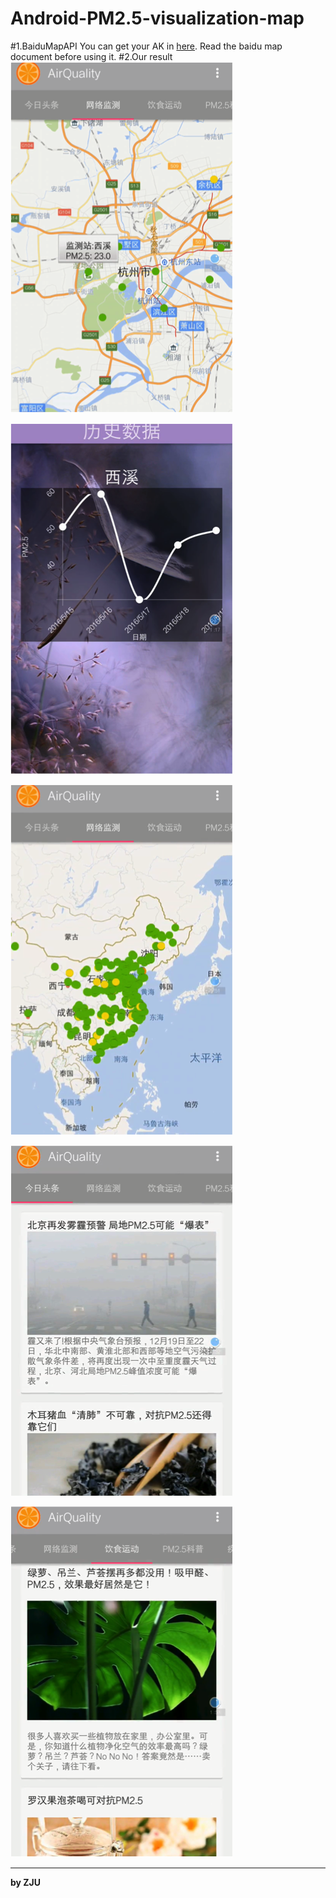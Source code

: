 Android-PM2.5-visualization-map
===========
#1.BaiduMapAPI
You can get your AK in [here](http://lbsyun.baidu.com/apiconsole/key). Read the baidu map document before using it.
#2.Our result
![](http://github.com/JeremyJiWZ/Android-PM2.5-visualization-map/raw/master/javaapk.com-DBMZ/img/1.png)

![](http://github.com/JeremyJiWZ/Android-PM2.5-visualization-map/raw/master/javaapk.com-DBMZ/img/2.png)

![](http://github.com/JeremyJiWZ/Android-PM2.5-visualization-map/raw/master/javaapk.com-DBMZ/img/3.png)

![](http://github.com/JeremyJiWZ/Android-PM2.5-visualization-map/raw/master/javaapk.com-DBMZ/img/4.png)

![](http://github.com/JeremyJiWZ/Android-PM2.5-visualization-map/raw/master/javaapk.com-DBMZ/img/5.png)

****

**by ZJU**